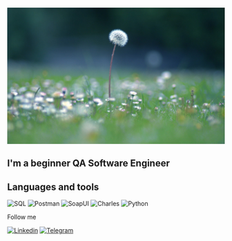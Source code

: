 [![Header](https://github.com/yukka1983/yukka1983/blob/main/asessts/flower.jpg)](https://storge.pic2.me/cm/5120x2880/926/macro%20wallpaper%2074.jpg)

## I'm a beginner QA Software Engineer

## Languages and tools

![SQL](https://img.shields.io/badge/-SQL-090909?style=for-the-badge&logo=SQL)
![Postman](https://img.shields.io/badge/-Postman-090909?style=for-the-badge&logo=Postman)
![SoapUI](https://img.shields.io/badge/-SoapUI-090909?style=for-the-badge&logo=SoapUI)
![Charles](https://img.shields.io/badge/-Charles-090909?style=for-the-badge&logo=Charles)
![Python](https://img.shields.io/badge/-Python-090909?style=for-the-badge&logo=Python)

Follow me

[![Linkedin](https://img.shields.io/badge/-Linkedin-090909?style=for-the-badge&logo=Linkedin)](https://www.linkedin.com/in/yuliya-mikhaylova-a7063b252/)
[![Telegram](https://img.shields.io/badge/-Telegram-090909?style=for-the-badge&logo=Telegram)](https://web.telegram.org/k/#@yukka1983)
